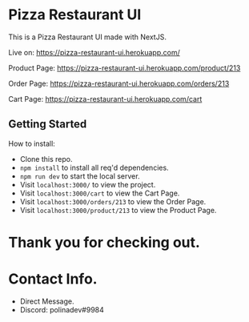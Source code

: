 # Pizza Restaurant UI
This is a Pizza Restaurant UI made with NextJS.

Live on: https://pizza-restaurant-ui.herokuapp.com/

Product Page: https://pizza-restaurant-ui.herokuapp.com/product/213

Order Page: https://pizza-restaurant-ui.herokuapp.com/orders/213

Cart Page: https://pizza-restaurant-ui.herokuapp.com/cart

## Getting Started

How to install:
- Clone this repo.
- `npm install` to install all req'd dependencies.
- `npm run dev` to  start the local server.
- Visit `localhost:3000/` to view the project.
- Visit `localhost:3000/cart` to view the Cart Page.
- Visit `localhost:3000/orders/213` to view the Order Page.
- Visit `localhost:3000/product/213` to view the Product Page.

# Thank you for checking out.



# Contact Info.
- Direct Message.
- Discord: polinadev#9984
